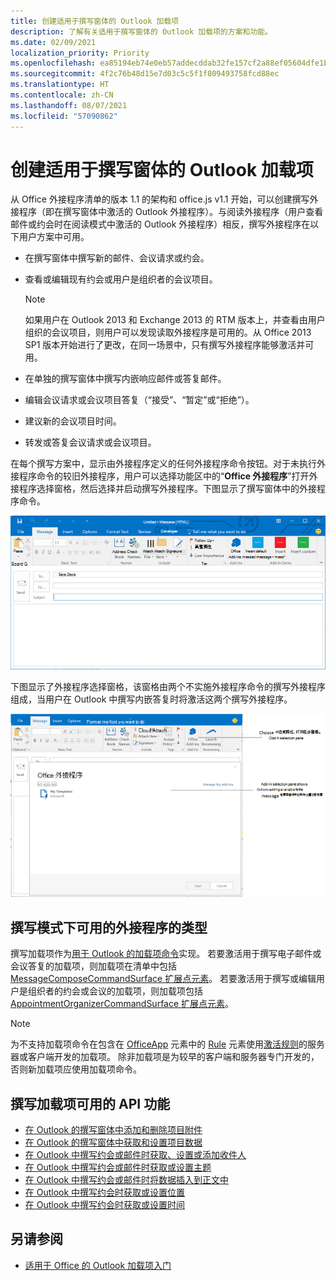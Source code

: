 ```yaml
---
title: 创建适用于撰写窗体的 Outlook 加载项
description: 了解有关适用于撰写窗体的 Outlook 加载项的方案和功能。
ms.date: 02/09/2021
localization_priority: Priority
ms.openlocfilehash: ea85194eb74e0eb57addecddab32fe157cf2a88ef05604dfe1b1992678973996
ms.sourcegitcommit: 4f2c76b48d15e7d03c5c5f1f809493758fcd88ec
ms.translationtype: HT
ms.contentlocale: zh-CN
ms.lasthandoff: 08/07/2021
ms.locfileid: "57090862"
---
```

# <a name="create-outlook-add-ins-for-compose-forms"></a>创建适用于撰写窗体的 Outlook 加载项

从 Office 外接程序清单的版本 1.1 的架构和 office.js v1.1 开始，可以创建撰写外接程序（即在撰写窗体中激活的 Outlook 外接程序）。与阅读外接程序（用户查看邮件或约会时在阅读模式中激活的 Outlook 外接程序）相反，撰写外接程序在以下用户方案中可用。

- 在撰写窗体中撰写新的邮件、会议请求或约会。

- 查看或编辑现有约会或用户是组织者的会议项目。

   > [!NOTE]
   > 如果用户在 Outlook 2013 和 Exchange 2013 的 RTM 版本上，并查看由用户组织的会议项目，则用户可以发现读取外接程序是可用的。从 Office 2013 SP1 版本开始进行了更改，在同一场景中，只有撰写外接程序能够激活并可用。

- 在单独的撰写窗体中撰写内嵌响应邮件或答复邮件。

- 编辑会议请求或会议项目答复（“接受”、“暂定”或“拒绝”）。

- 建议新的会议项目时间。

- 转发或答复会议请求或会议项目。

在每个撰写方案中，显示由外接程序定义的任何外接程序命令按钮。对于未执行外接程序命令的较旧外接程序，用户可以选择功能区中的“**Office 外接程序**”打开外接程序选择窗格，然后选择并启动撰写外接程序。下图显示了撰写窗体中的外接程序命令。

![显示 Outlook 撰写窗体，其中包含外接程序命令。](../images/compose-form-commands.png)

下图显示了外接程序选择窗格，该窗格由两个不实施外接程序命令的撰写外接程序组成，当用户在 Outlook 中撰写内嵌答复时将激活这两个撰写外接程序。

![为撰写项目激活的模板邮件应用。](../images/templates-app-selection.png)

## <a name="types-of-add-ins-available-in-compose-mode"></a>撰写模式下可用的外接程序的类型

撰写加载项作为[用于 Outlook 的加载项命令](add-in-commands-for-outlook.md)实现。 若要激活用于撰写电子邮件或会议答复的加载项，则加载项在清单中包括 [MessageComposeCommandSurface 扩展点元素](../reference/manifest/extensionpoint.md#messagecomposecommandsurface)。 若要激活用于撰写或编辑用户是组织者的约会或会议的加载项，则加载项包括 [AppointmentOrganizerCommandSurface 扩展点元素](../reference/manifest/extensionpoint.md#appointmentorganizercommandsurface)。

> [!NOTE]
> 为不支持加载项命令在包含在 [OfficeApp](../reference/manifest/officeapp.md) 元素中的 [Rule](../reference/manifest/rule.md) 元素使用[激活规则](activation-rules.md)的服务器或客户端开发的加载项。 除非加载项是为较早的客户端和服务器专门开发的，否则新加载项应使用加载项命令。

## <a name="api-features-available-to-compose-add-ins"></a>撰写加载项可用的 API 功能

- [在 Outlook 的撰写窗体中添加和删除项目附件](add-and-remove-attachments-to-an-item-in-a-compose-form.md)
- [在 Outlook 的撰写窗体中获取和设置项目数据](get-and-set-item-data-in-a-compose-form.md)
- [在 Outlook 中撰写约会或邮件时获取、设置或添加收件人](get-set-or-add-recipients.md)
- [在 Outlook 中撰写约会或邮件时获取或设置主题](get-or-set-the-subject.md)
- [在 Outlook 中撰写约会或邮件时将数据插入到正文中](insert-data-in-the-body.md)
- [在 Outlook 中撰写约会时获取或设置位置](get-or-set-the-location-of-an-appointment.md)
- [在 Outlook 中撰写约会时获取或设置时间](get-or-set-the-time-of-an-appointment.md)

## <a name="see-also"></a>另请参阅

- [适用于 Office 的 Outlook 加载项入门](../quickstarts/outlook-quickstart.md)
